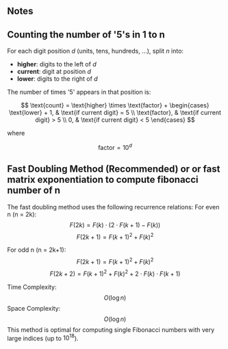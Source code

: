 ## Notes

## Counting the number of '5's in 1 to n

For each digit position $d$ (units, tens, hundreds, ...), split $n$ into:

- **higher**: digits to the left of $d$
- **current**: digit at position $d$
- **lower**: digits to the right of $d$

The number of times '5' appears in that position is:

$$
\text{count} = \text{higher} \times \text{factor} +
\begin{cases}
    \text{lower} + 1, & \text{if current digit} = 5 \\
    \text{factor},    & \text{if current digit} > 5 \\
    0,                & \text{if current digit} < 5
\end{cases}
$$

where

$$
\text{factor} = 10^d
$$

## Fast Doubling Method (Recommended) or or fast matrix exponentiation to compute fibonacci number of n

The fast doubling method uses the following recurrence relations:
For even n (n = 2k):
$$F(2k) = F(k) \cdot (2 \cdot F(k+1) - F(k))$$
$$F(2k+1) = F(k+1)^2 + F(k)^2$$

For odd n (n = 2k+1):
$$F(2k+1) = F(k+1)^2 + F(k)^2$$
$$F(2k+2) = F(k+1)^2 + F(k)^2 + 2 \cdot F(k) \cdot F(k+1)$$

Time Complexity:
$$O(\log n)$$
Space Complexity:
$$O(\log n)$$
This method is optimal for computing single Fibonacci numbers with very large indices (up to $10^{18}$).
